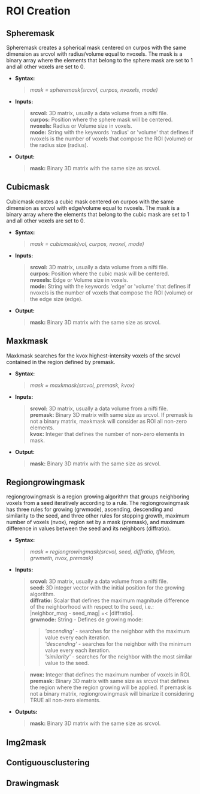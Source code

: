 ROI Creation
============

Spheremask
----------

Spheremask creates a spherical mask centered on curpos with the same dimension as srcvol with radius/volume equal to nvoxels. The mask is a binary array where the elements that belong to the sphere mask are set to 1 and all other voxels are set to 0.
 
- **Syntax:**

    > *mask = spheremask(srcvol, curpos, nvoxels, mode)*

 
- **Inputs:**

    > **srcvol:** 3D matrix, usually a data volume from a nifti file.<br>
    > **curpos:** Position where the sphere mask will be centered.<br>
    > **nvoxels:** Radius or Volume size in voxels.<br>
    > **mode:** String with the keywords 'radius' or 'volume' that defines if nvoxels is the number of voxels that compose the ROI (volume) or the radius size (radius).<br>

- **Output:**

    > **mask:** Binary 3D matrix with the same size as srcvol. 
 



Cubicmask
----------

Cubicmask creates a cubic mask centered on curpos with the same dimension as srcvol with edge/volume equal to nvoxels. The mask is a binary array where the elements that belong to the cubic mask are set to 1 and all other voxels are set to 0.
 
- **Syntax:**
    > *mask = cubicmask(vol, curpos, nvoxel, mode)*
 
- **Inputs:**
    > **srcvol:** 3D matrix, usually a data volume from a nifti file.<br>
    > **curpos:** Position where the cubic mask will be centered.<br>
    > **nvoxels:** Edge or Volume size in voxels.<br>
    > **mode:** String with the keywords 'edge' or 'volume' that defines if nvoxels is the number of voxels that compose the ROI (volume) or the edge size (edge).<br>

- **Output:** 
    > **mask:** Binary 3D matrix with the same size as srcvol.<br>


Maxkmask
--------

Maxkmask searches for the kvox highest-intensity voxels of the srcvol contained in the region defined by premask. 

- **Syntax:**
    > *mask = maxkmask(srcvol, premask, kvox)*

- **Inputs:**
    > **srcvol:** 3D matrix, usually a data volume from a nifti file.<br>
    > **premask:** Binary 3D matrix with same size as srcvol. If premask is not a binary matrix, maxkmask will consider as ROI all non-zero elements.<br>
    > **kvox:** Integer that defines the number of non-zero elements in mask.<br>

- **Output:** 
    > **mask:** Binary 3D matrix with the same size as srcvol.<br>


Regiongrowingmask
-----------------

regiongrowingmask is a region growing algorithm that groups neighboring voxels from a seed iteratively according to a rule. The regiongrowingmask has three rules for growing (grwmode), ascending, descending and similarity to the seed, and three other rules for stopping growth, maximum number of voxels (nvox), region set by a mask (premask), and 
maximum difference in values between the seed and its neighbors (diffratio).

- **Syntax:**
    > *mask = regiongrowingmask(srcvol, seed, diffratio, tfMean, grwmeth, nvox, premask)*<br>

- **Inputs:**
    > **srcvol:** 3D matrix, usually a data volume from a nifti file.<br>
    > **seed:** 3D integer vector with the initial position for the growing algorithm.<br>
    > **diffratio:** Scalar that defines the maximum magnitude difference of the neighborhood with respect to the seed, i.e.:<br>
    \|neighbor_mag - seed_mag\| =< \|diffratio\|.<br>
    > **grwmode:** String - Defines de growing mode:
    >> *'ascending'* - searches for the neighbor with the maximum value every each iteration.<br>
    >> *'descending'* - searches for the neighbor with the minimum value every each iteration.<br>
    >> *'similarity'* - searches for the neighbor with the most similar value to the seed.<br>

    > **nvox:** Integer that defines the maximum number of voxels in ROI.<br>
    > **premask:** Binary 3D matrix with same size as srcvol that defines the region where the region growing will be applied. If premask is not a binary matrix, regiongrowingmask will binarize it considering TRUE all non-zero elements.<br>

- **Outputs:**
    > **mask:** Binary 3D matrix with the same size as srcvol.<br>


Img2mask
--------

Contiguousclustering
--------------------

Drawingmask
----------